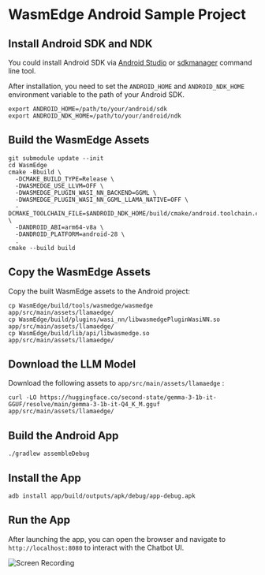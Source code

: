 # WasmEdge Android Sample Project

## Install Android SDK and NDK

You could install Android SDK via [Android Studio](https://developer.android.com/studio/intro/update#sdk-manager) or [sdkmanager](https://developer.android.com/studio/command-line/sdkmanager) command line tool.

After installation, you need to set the `ANDROID_HOME` and `ANDROID_NDK_HOME` environment variable to the path of your Android SDK.

```
export ANDROID_HOME=/path/to/your/android/sdk
export ANDROID_NDK_HOME=/path/to/your/android/ndk
```

## Build the WasmEdge Assets

```
git submodule update --init
cd WasmEdge
cmake -Bbuild \
  -DCMAKE_BUILD_TYPE=Release \
  -DWASMEDGE_USE_LLVM=OFF \
  -DWASMEDGE_PLUGIN_WASI_NN_BACKEND=GGML \
  -DWASMEDGE_PLUGIN_WASI_NN_GGML_LLAMA_NATIVE=OFF \
  -DCMAKE_TOOLCHAIN_FILE=$ANDROID_NDK_HOME/build/cmake/android.toolchain.cmake \
  -DANDROID_ABI=arm64-v8a \
  -DANDROID_PLATFORM=android-28 \
  .
cmake --build build
```

## Copy the WasmEdge Assets

Copy the built WasmEdge assets to the Android project:

```
cp WasmEdge/build/tools/wasmedge/wasmedge app/src/main/assets/llamaedge/
cp WasmEdge/build/plugins/wasi_nn/libwasmedgePluginWasiNN.so app/src/main/assets/llamaedge/
cp WasmEdge/build/lib/api/libwasmedge.so app/src/main/assets/llamaedge/
```

## Download the LLM Model

Download the following assets to `app/src/main/assets/llamaedge` :

```
curl -LO https://huggingface.co/second-state/gemma-3-1b-it-GGUF/resolve/main/gemma-3-1b-it-Q4_K_M.gguf app/src/main/assets/llamaedge/
```

## Build the Android App

```
./gradlew assembleDebug
```

## Install the App

```
adb install app/build/outputs/apk/debug/app-debug.apk
```

## Run the App

After launching the app, you can open the browser and navigate to `http://localhost:8080` to interact with the Chatbot UI.

![Screen Recording](files/ScreenRecording.gif)
